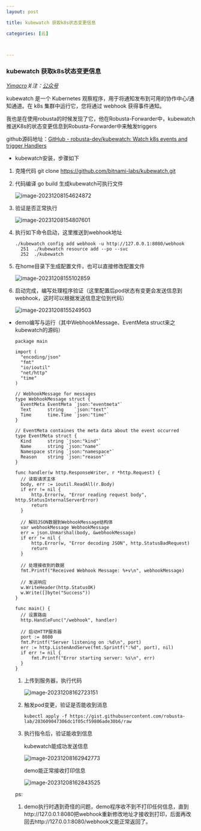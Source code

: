 ```yaml
---
layout: post

title: kubewatch 获取k8s状态变更信息

categories: [云]



---
```




### kubewatch 获取k8s状态变更信息

*[Yimacro](https://yimacro.github.io/)关注：[公众号]()*

kubewatch 是一个 Kubernetes 观察程序，用于将通知发布到可用的协作中心/通知通道。在 k8s 集群中运行它，您将通过 webhook 获得事件通知。

我也是在使用robusta的时候发现了它，他在Robusta-Forwarder中，kubewatch推送K8s的状态变更信息到Robusta-Forwarder中来触发triggers

github源码地址：[GitHub - robusta-dev/kubewatch: Watch k8s events and trigger Handlers](https://github.com/robusta-dev/kubewatch)

* kubewatch安装，步骤如下

1. 克隆代码 git clone https://github.com/bitnami-labs/kubewatch.git

2. 代码编译 go build 生成kubewatch可执行文件

   ![image-20231208154624872](C:\Users\liyh\AppData\Roaming\Typora\typora-user-images\image-20231208154624872.png)

3. 验证是否正常执行 

   ![image-20231208154807601](C:\Users\liyh\AppData\Roaming\Typora\typora-user-images\image-20231208154807601.png)

4. 执行如下命令启动，这里推送到webhook地址

   ```
   ./kubewatch config add webhook -u http://127.0.0.1:8080/webhook
     251  ./kubewatch resource add --po --svc
     252  ./kubewatch 
   ```

5. 在home目录下生成配置文件，也可以直接修改配置文件

   ![image-20231208155102859](C:\Users\liyh\AppData\Roaming\Typora\typora-user-images\image-20231208155102859.png)

6. 启动完成，编写处理程序验证（这里配置后pod状态有变更会发送信息到webhook，这时可以根据发送信息定位到代码）

   ![image-20231208155249503](C:\Users\liyh\AppData\Roaming\Typora\typora-user-images\image-20231208155249503.png)

* demo编写与运行（其中WebhookMessage、EventMeta struct来之kubewatch的源码）

  ```
  package main
  
  import (
  	"encoding/json"
  	"fmt"
  	"io/ioutil"
  	"net/http"
  	"time"
  )
  
  // WebhookMessage for messages
  type WebhookMessage struct {
  	EventMeta EventMeta `json:"eventmeta"`
  	Text      string    `json:"text"`
  	Time      time.Time `json:"time"`
  }
  
  // EventMeta containes the meta data about the event occurred
  type EventMeta struct {
  	Kind      string `json:"kind"`
  	Name      string `json:"name"`
  	Namespace string `json:"namespace"`
  	Reason    string `json:"reason"`
  }
  
  func handler(w http.ResponseWriter, r *http.Request) {
  	// 读取请求主体
  	body, err := ioutil.ReadAll(r.Body)
  	if err != nil {
  		http.Error(w, "Error reading request body", http.StatusInternalServerError)
  		return
  	}
  
  	// 解码JSON数据到WebhookMessage结构体
  	var webhookMessage WebhookMessage
  	err = json.Unmarshal(body, &webhookMessage)
  	if err != nil {
  		http.Error(w, "Error decoding JSON", http.StatusBadRequest)
  		return
  	}
  
  	// 处理接收到的数据
  	fmt.Printf("Received Webhook Message: %+v\n", webhookMessage)
  
  	// 发送响应
  	w.WriteHeader(http.StatusOK)
  	w.Write([]byte("Success"))
  }
  
  func main() {
  	// 设置路由
  	http.HandleFunc("/webhook", handler)
  
  	// 启动HTTP服务器
  	port := 8080
  	fmt.Printf("Server listening on :%d\n", port)
  	err := http.ListenAndServe(fmt.Sprintf(":%d", port), nil)
  	if err != nil {
  		fmt.Printf("Error starting server: %s\n", err)
  	}
  }
  
  ```

  1. 上传到服务器，执行代码

     ![image-20231208162723151](C:\Users\liyh\AppData\Roaming\Typora\typora-user-images\image-20231208162723151.png)

  2. 触发pod变更，验证是否能收到消息

     ```
     kubectl apply -f https://gist.githubusercontent.com/robusta-lab/283609047306dc1f05cf59806ade30b6/raw
     ```

  3. 执行指令后，验证能收到信息

     kubewatch能成功发送信息

     ![image-20231208162942773](C:\Users\liyh\AppData\Roaming\Typora\typora-user-images\image-20231208162942773.png)

     demo能正常接收打印信息

     ![image-20231208162843525](C:\Users\liyh\AppData\Roaming\Typora\typora-user-images\image-20231208162843525.png)

  ps: 

  1. demo执行时遇到奇怪的问题，demo程序收不到不打印任何信息，直到http://127.0.0.1:8080把webhook重新修改地址才接收到打印，后面再改回去http://127.0.0.1:8080/webhook又能正常返回了。

